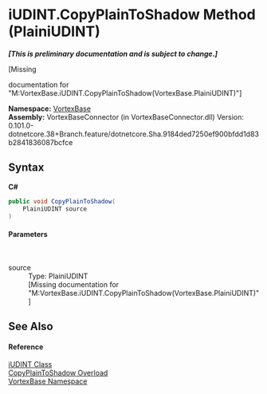 # iUDINT.CopyPlainToShadow Method (PlainiUDINT)
 _**\[This is preliminary documentation and is subject to change.\]**_

\[Missing <summary> documentation for "M:VortexBase.iUDINT.CopyPlainToShadow(VortexBase.PlainiUDINT)"\]

**Namespace:**&nbsp;<a href="N_VortexBase.md">VortexBase</a><br />**Assembly:**&nbsp;VortexBaseConnector (in VortexBaseConnector.dll) Version: 0.101.0-dotnetcore.38+Branch.feature/dotnetcore.Sha.9184ded7250ef900bfdd1d83b2841836087bcfce

## Syntax

**C#**<br />
``` C#
public void CopyPlainToShadow(
	PlainiUDINT source
)
```


#### Parameters
&nbsp;<dl><dt>source</dt><dd>Type: PlainiUDINT<br />\[Missing <param name="source"/> documentation for "M:VortexBase.iUDINT.CopyPlainToShadow(VortexBase.PlainiUDINT)"\]</dd></dl>

## See Also


#### Reference
<a href="T_VortexBase_iUDINT.md">iUDINT Class</a><br /><a href="Overload_VortexBase_iUDINT_CopyPlainToShadow.md">CopyPlainToShadow Overload</a><br /><a href="N_VortexBase.md">VortexBase Namespace</a><br />
